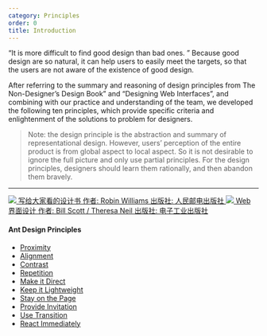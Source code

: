 ```yaml
---
category: Principles
order: 0
title: Introduction
---
```


“It is more difficult to find good design than bad ones. ” Because good design are so natural, it can help users to easily meet the targets, so that the users are not aware of the existence of good design.

After referring to the summary and reasoning of design principles from The Non-Designer’s Design Book” and “Designing Web Interfaces”, and combining with our practice and understanding of the team, we developed the following ten principles, which provide specific criteria and enlightenment of the solutions to problem for designers.

> Note: the design principle is the abstraction and summary of representational design. However, users’ perception of the entire product is from global aspect to local aspect. So it is not desirable to ignore the full picture and only use partial principles. For the design principles, designers should learn them rationally, and then abandon them bravely.

---

<div class="resource-cards">
<a target="_blank" href="http://book.douban.com/subject/3323633/" class="resource-card">
  <img src="https://os.alipayobjects.com/rmsportal/SNdJVyZaZwdwJmr.png">
  <span class="resource-card-content">
    <span class="resource-card-title">写给大家看的设计书</span>
    <span class="resource-card-description">作者: Robin Williams</span>
    <span class="resource-card-description">出版社: 人民邮电出版社</span>
  </span>
</a>
<a target="_blank" href="http://book.douban.com/subject/3821157/" class="resource-card">
  <img src="https://os.alipayobjects.com/rmsportal/CoojVXLtoWrUSmI.png">
  <span class="resource-card-content">
    <span class="resource-card-title">Web 界面设计</span>
    <span class="resource-card-description">作者: Bill Scott / Theresa Neil</span>
    <span class="resource-card-description">出版社: 电子工业出版社</span>
  </span>
</a>
</div>

#### Ant Design Principles

- [Proximity](/docs/spec/proximity)
- [Alignment](/docs/spec/alignment)
- [Contrast](/docs/spec/contrast)
- [Repetition](/docs/spec/repetition)
- [Make it Direct](/docs/spec/direct)
- [Keep it Lightweight](/docs/spec/lightweight)
- [Stay on the Page](/docs/spec/stay)
- [Provide Invitation](/docs/spec/invitation)
- [Use Transition](/docs/spec/transition)
- [React Immediately](/docs/spec/reaction)

